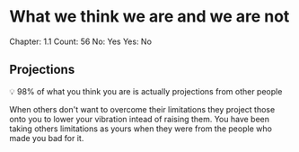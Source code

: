 # What we think we are and we are not

Chapter: 1.1
Count: 56
No: Yes
Yes: No

## Projections

<aside>
💡 98% of what you think you are is actually projections from other people

</aside>

When others don't want to overcome their limitations they project those onto you to lower your vibration intead of raising them. You have been taking others limitations as yours when they were from the people who made you bad for it.